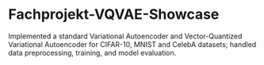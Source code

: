 # Fachprojekt-VQVAE-Showcase
Implemented a standard Variational Autoencoder and Vector-Quantized Variational Autoencoder for CIFAR-10, MNIST and CelebA datasets; handled data preprocessing, training, and model evaluation.
